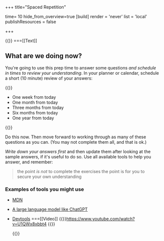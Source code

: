 +++
title="Spaced Repetition"

time= 10
hide_from_overview=true
[build]
  render = 'never'
  list = 'local'
  publishResources = false

+++

{{<tabs name="Scheduled check-ins">}}
===[[Text]]

## What are we doing now?

You're going to use this prep time to answer some questions _and schedule in times to review your understanding_. In your planner or calendar, schedule a short (10 minute) review of your answers:

{{<note type="tip" title="Space at increasing intervals">}}

- One week from today
- One month from today
- Three months from today
- Six months from today
- One year from today

{{</note>}}

Do this now. Then move forward to working through as many of these questions as you can. (You may not complete them all, and that is ok.)

_Write down your answers first_ and then update them after looking at the sample answers, if it's useful to do so. Use all available tools to help you answer, and remember:

> the point _is not_ to complete the exercises
> the point is for you to secure your own understanding

### Examples of tools you might use

- [MDN](https://developer.mozilla.org/en-US/docs/Learn/CSS)
- [A large language model like ChatGPT](https://chat.openai.com/)
- [Devtools](https://developer.chrome.com/docs/devtools/)
  ===[[Video]]
  {{<youtube>}}https://www.youtube.com/watch?v=U1QWx8xbbt4
  {{</youtube>}}

  {{</tabs>}}

